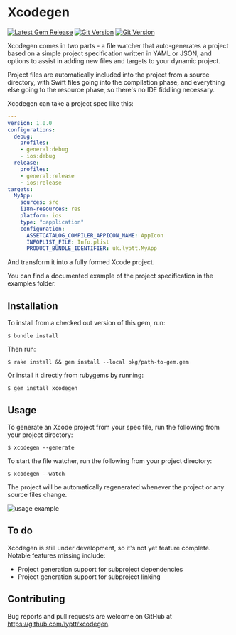# Xcodegen
[![Latest Gem Release](https://img.shields.io/gem/v/xcodegen.svg)](https://rubygems.org/gems/xcodegen) 
[![Git Version](https://img.shields.io/github/tag/lyptt/xcodegen.svg)](https://github.com/lyptt/xcodegen/releases/tag/0.4.0) 
[![Git Version](https://img.shields.io/github/commits-since/lyptt/xcodegen/0.4.0.svg)](https://github.com/lyptt/xcodegen/commits/master)

Xcodegen comes in two parts - a file watcher that auto-generates
a project based on a simple project specification written in YAML or JSON, and options to assist in adding 
new files and targets to your dynamic project.

Project files are automatically included into the project from a source directory,
with Swift files going into the compilation phase, and everything else going to the
resource phase, so there's no IDE fiddling necessary.

Xcodegen can take a project spec like this:

```yaml
---
version: 1.0.0
configurations:
  debug:
    profiles:
    - general:debug
    - ios:debug
  release:
    profiles:
    - general:release
    - ios:release
targets:
  MyApp:
    sources: src
    i18n-resources: res
    platform: ios
    type: ":application"
    configuration:
      ASSETCATALOG_COMPILER_APPICON_NAME: AppIcon
      INFOPLIST_FILE: Info.plist
      PRODUCT_BUNDLE_IDENTIFIER: uk.lyptt.MyApp
```

And transform it into a fully formed Xcode project.

You can find a documented example of the project specification in the examples folder.

## Installation

To install from a checked out version of this gem, run:

    $ bundle install

Then run:

    $ rake install && gem install --local pkg/path-to-gem.gem
    
Or install it directly from rubygems by running:

    $ gem install xcodegen
    
## Usage

To generate an Xcode project from your spec file, run the following from your project directory:

    $ xcodegen --generate

To start the file watcher, run the following from your project directory:

    $ xcodegen --watch
    
The project will be automatically regenerated whenever the project or any source files change.

![usage example](https://github.com/lyptt/xcodegen/raw/master/readme_files/usage_example.gif)

## To do

Xcodegen is still under development, so it's not yet feature complete. Notable features missing include:
- Project generation support for subproject dependencies
- Project generation support for subproject linking

## Contributing

Bug reports and pull requests are welcome on GitHub at https://github.com/lyptt/xcodegen.
